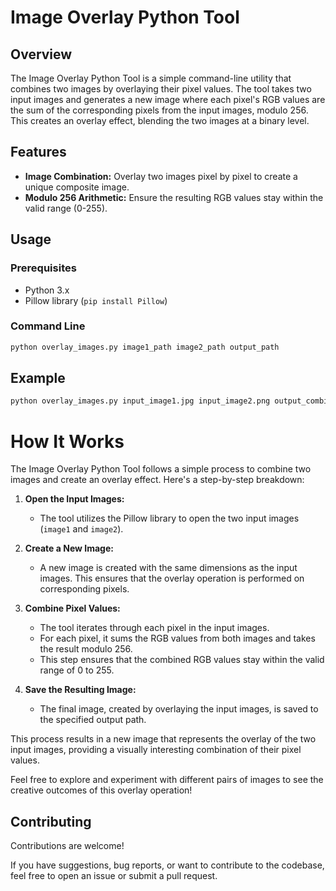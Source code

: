 # Image Overlay Python Tool

## Overview

The Image Overlay Python Tool is a simple command-line utility that combines two images by overlaying their pixel values. The tool takes two input images and generates a new image where each pixel's RGB values are the sum of the corresponding pixels from the input images, modulo 256. This creates an overlay effect, blending the two images at a binary level.

## Features

- **Image Combination:** Overlay two images pixel by pixel to create a unique composite image.
- **Modulo 256 Arithmetic:** Ensure the resulting RGB values stay within the valid range (0-255).

## Usage

### Prerequisites

- Python 3.x
- Pillow library (`pip install Pillow`)

### Command Line

```bash
python overlay_images.py image1_path image2_path output_path
```

## Example

```bash
python overlay_images.py input_image1.jpg input_image2.png output_combined_image.jpg
```

# How It Works

The Image Overlay Python Tool follows a simple process to combine two images and create an overlay effect. Here's a step-by-step breakdown:

1. **Open the Input Images:**
   - The tool utilizes the Pillow library to open the two input images (`image1` and `image2`).

2. **Create a New Image:**
   - A new image is created with the same dimensions as the input images. This ensures that the overlay operation is performed on corresponding pixels.

3. **Combine Pixel Values:**
   - The tool iterates through each pixel in the input images.
   - For each pixel, it sums the RGB values from both images and takes the result modulo 256.
   - This step ensures that the combined RGB values stay within the valid range of 0 to 255.

4. **Save the Resulting Image:**
   - The final image, created by overlaying the input images, is saved to the specified output path.

This process results in a new image that represents the overlay of the two input images, providing a visually interesting combination of their pixel values.

Feel free to explore and experiment with different pairs of images to see the creative outcomes of this overlay operation!


## Contributing

Contributions are welcome! 

If you have suggestions, bug reports, or want to contribute to the codebase, feel free to open an issue or submit a pull request.
